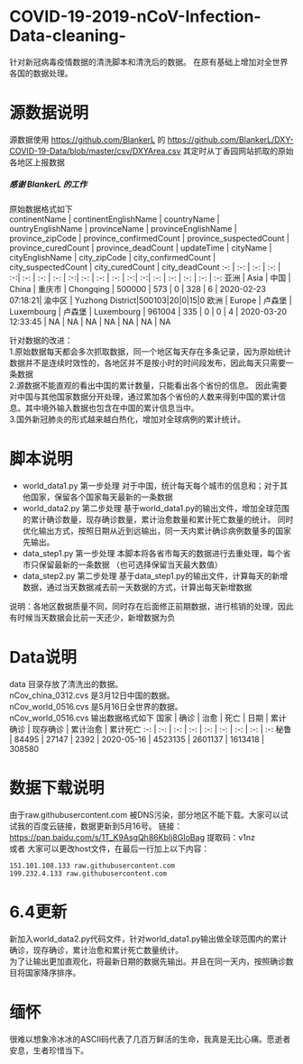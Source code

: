 # COVID-19-2019-nCoV-Infection-Data-cleaning-
针对新冠病毒疫情数据的清洗脚本和清洗后的数据。
在原有基础上增加对全世界各国的数据处理。

# 源数据说明
源数据使用 https://github.com/BlankerL 的 https://github.com/BlankerL/DXY-COVID-19-Data/blob/master/csv/DXYArea.csv
其定时从丁香园网站抓取的原始各地区上报数据

##### 感谢 BlankerL 的工作

原始数据格式如下<br/>
continentName | continentEnglishName | countryName | ountryEnglishName | provinceName | provinceEnglishName | province_zipCode | province_confirmedCount | province_suspectedCount | province_curedCount | province_deadCount | updateTime | cityName | cityEnglishName | city_zipCode | city_confirmedCount | city_suspectedCount | city_curedCount | city_deadCount
:-: | :-: | :-: | :-: | :-:| :-: | :-: | :-: | :-:| :-: | :-: | :-: | :-:| :-:| :-: | :-: | :-: | :-: | :-:
亚洲 | Asia | 中国 | China | 重庆市 | Chongqing | 500000 | 573 | 0 | 328 | 6 | 2020-02-23 07:18:21| 渝中区 | Yuzhong District|500103|20|0|15|0
欧洲 | Europe | 卢森堡 | Luxembourg | 卢森堡 | Luxembourg | 961004 | 335 | 0 | 0 | 4 | 2020-03-20 12:33:45 | NA | NA | NA | NA | NA | NA | NA


针对数据的改进：<br/>
1.原始数据每天都会多次抓取数据，同一个地区每天存在多条记录，因为原始统计数据并不是连续时效性的，各地区并不是按小时的时间段发布，因此每天只需要一条数据<br/>
2.源数据不能直观的看出中国的累计数量，只能看出各个省份的信息。
因此需要对中国与其他国家数据分开处理，通过累加各个省份的人数来得到中国的累计信息。其中境外输入数据也包含在中国的累计信息当中。<br/>
3.国外新冠肺炎的形式越来越白热化，增加对全球病例的累计统计。

# 脚本说明
- world_data1.py  第一步处理 对于中国，统计每天每个城市的信息和；对于其他国家，保留各个国家每天最新的一条数据
- world_data2.py 第二步处理 基于world_data1.py的输出文件，增加全球范围的累计确诊数量，现存确诊数量，累计治愈数量和累计死亡数量的统计。
同时优化输出方式，按照日期从近到远输出，同一天内累计确诊病例数量多的国家先输出。
- data_step1.py  第一步处理 本脚本将各省市每天的数据进行去重处理，每个省市只保留最新的一条数据 （也可选择保留当天最大数值）
- data_step2.py  第二步处理 基于data_step1.py的输出文件，计算每天的新增数据，通过当天数据减去前一天数据的方式，计算出每天新增数据

说明：各地区数据质量不同，同时存在后面修正前期数据，进行核销的处理，因此有时候当天数据会比前一天还少，新增数据为负

# Data说明
data 目录存放了清洗出的数据。<br/>
nCov_china_0312.cvs 是3月12日中国的数据。<br/>
nCov_world_0516.cvs 是5月16日全世界的数据。<br/>
nCov_world_0516.cvs 输出数据格式如下
国家 | 确诊 | 治愈 | 死亡 | 日期 | 累计确诊 | 现存确诊 | 累计治愈 | 累计死亡
:-: | :-: | :-: | :-: | :-: | :-: | :-: | :-: | :-:
秘鲁 | 84495 | 27147 | 2392 | 2020-05-16 | 4523135 | 2601137 | 1613418 | 308580

# 数据下载说明
由于raw.githubusercontent.com 被DNS污染，部分地区不能下载。大家可以试试我的百度云链接，数据更新到5月16号。
链接：https://pan.baidu.com/s/1T_K9AsgQh86KbIj8GIoBag 
提取码：v1nz <br/>
或者 大家可以更改host文件，在最后一行加上以下内容：
```
151.101.108.133 raw.githubusercontent.com
199.232.4.133 raw.githubusercontent.com
```

# 6.4更新
新加入world_data2.py代码文件，针对world_data1.py输出做全球范围内的累计确诊，现存确诊，累计治愈和累计死亡数量统计。
<br/>
为了让输出更加直观化，将最新日期的数据先输出。并且在同一天内，按照确诊数目将国家降序排序。

# 缅怀
很难以想象冷冰冰的ASCII码代表了几百万鲜活的生命，我真是无比心痛。愿逝者安息，生者珍惜当下。
